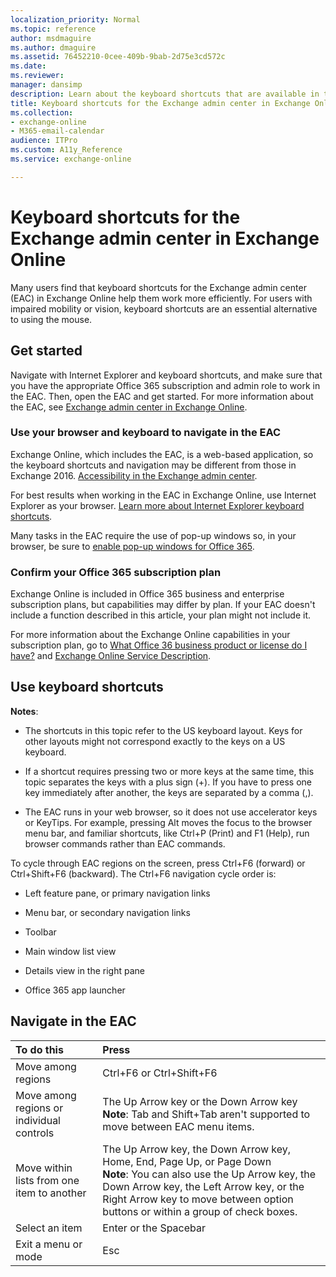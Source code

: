 ```yaml
---
localization_priority: Normal
ms.topic: reference
author: msdmaguire
ms.author: dmaguire
ms.assetid: 76452210-0cee-409b-9bab-2d75e3cd572c
ms.date: 
ms.reviewer: 
manager: dansimp
description: Learn about the keyboard shortcuts that are available in the Exchange admin center (EAC) in Exchange Online.
title: Keyboard shortcuts for the Exchange admin center in Exchange Online
ms.collection: 
- exchange-online
- M365-email-calendar
audience: ITPro
ms.custom: A11y_Reference
ms.service: exchange-online

---
```


# Keyboard shortcuts for the Exchange admin center in Exchange Online

Many users find that keyboard shortcuts for the Exchange admin center (EAC) in Exchange Online help them work more efficiently. For users with impaired mobility or vision, keyboard shortcuts are an essential alternative to using the mouse.

## Get started

Navigate with Internet Explorer and keyboard shortcuts, and make sure that you have the appropriate Office 365 subscription and admin role to work in the EAC. Then, open the EAC and get started. For more information about the EAC, see [Exchange admin center in Exchange Online](../exchange-admin-center.md).

### Use your browser and keyboard to navigate in the EAC

Exchange Online, which includes the EAC, is a web-based application, so the keyboard shortcuts and navigation may be different from those in Exchange 2016. [Accessibility in the Exchange admin center](accessibility-in-exchange-admin-center.md).

For best results when working in the EAC in Exchange Online, use Internet Explorer as your browser. [Learn more about Internet Explorer keyboard shortcuts](https://go.microsoft.com/fwlink/p/?LinkID=787614).

Many tasks in the EAC require the use of pop-up windows so, in your browser, be sure to [enable pop-up windows for Office 365](https://go.microsoft.com/fwlink/p/?LinkID=317550).

### Confirm your Office 365 subscription plan

Exchange Online is included in Office 365 business and enterprise subscription plans, but capabilities may differ by plan. If your EAC doesn't include a function described in this article, your plan might not include it.

For more information about the Exchange Online capabilities in your subscription plan, go to [What Office 36 business product or license do I have?](https://go.microsoft.com/fwlink/p/?LinkID=797552) and [Exchange Online Service Description](https://go.microsoft.com/fwlink/p/?LinkID=797553).

## Use keyboard shortcuts

**Notes**:

- The shortcuts in this topic refer to the US keyboard layout. Keys for other layouts might not correspond exactly to the keys on a US keyboard.

- If a shortcut requires pressing two or more keys at the same time, this topic separates the keys with a plus sign (+). If you have to press one key immediately after another, the keys are separated by a comma (,).

- The EAC runs in your web browser, so it does not use accelerator keys or KeyTips. For example, pressing Alt moves the focus to the browser menu bar, and familiar shortcuts, like Ctrl+P (Print) and F1 (Help), run browser commands rather than EAC commands.

To cycle through EAC regions on the screen, press Ctrl+F6 (forward) or Ctrl+Shift+F6 (backward). The Ctrl+F6 navigation cycle order is:

- Left feature pane, or primary navigation links

- Menu bar, or secondary navigation links

- Toolbar

- Main window list view

- Details view in the right pane

- Office 365 app launcher

## Navigate in the EAC

|**To do this**|**Press**|
|:-----|:-----|
|Move among regions|Ctrl+F6 or Ctrl+Shift+F6|
|Move among regions or individual controls|The Up Arrow key or the Down Arrow key **Note**: Tab and Shift+Tab aren't supported to move between EAC menu items.|
|Move within lists from one item to another|The Up Arrow key, the Down Arrow key, Home, End, Page Up, or Page Down<br/> **Note**: You can also use the Up Arrow key, the Down Arrow key, the Left Arrow key, or the Right Arrow key to move between option buttons or within a group of check boxes.|
|Select an item|Enter or the Spacebar|
|Exit a menu or mode|Esc|

